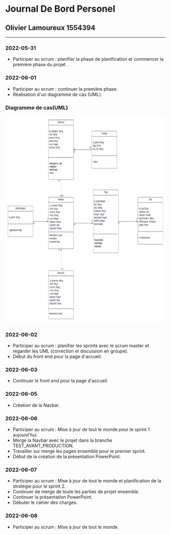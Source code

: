 # Journal De Bord Personel

## Olivier Lamoureux 1554394

***

### 2022-05-31
- Participer au scrum : planifier la phase de planification et commencer la première phase du projet .<br>

### 2022-06-01
- Participer au scrum : continuer la première phase.<br>
- Réalisation d'un diagramme de cas (UML).<br>

### Diagramme de cas(UML)
  <img src="Image\image_journal_Olivier\Uml_diagramme_de_cas_Olivier.png" width="900" height="650" alt="diagramme">

### 2022-06-02
- Participer au scrum : planifier les sprints avec le scrum master et regarder les UML (correction et discussion en groupe).<br>
- Début du front end pour la page d'accueil.<br>

### 2022-06-03
- Continuer le front end pour la page d'accueil.<br> 

### 2022-06-05
- Création de la Navbar.<br> 

### 2022-06-06
- Participer au scrum : Mise à jour de tout le monde pour le sprint 1 aujourd'hui.<br>
- Merge la Navbar avec le projet dans la branche TEST_AVANT_PRODUCTION.<br>  
- Travailler sur merge les pages ensemble pour le premier sprint.<br>
- Début de la création de la présentation PowerPoint.<br>

### 2022-06-07
- Participer au scrum : Mise à jour de tout le monde et planification de la stratégie pour le sprint 2.<br>
- Continuer de merge de toute les parties de projet ensemble.<br>
- Continuer la présentation PowerPoint.<br>
- Débuter le cahier des charges.<br> 

### 2022-06-08
- Participer au scrum : Mise à jour de tout le monde.<br>

